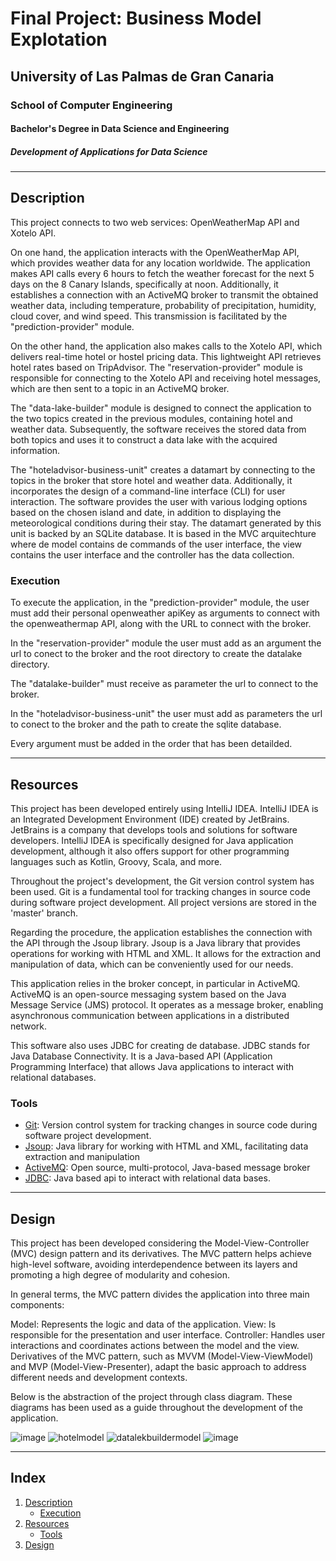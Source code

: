 # Final Project: Business Model Explotation

## University of Las Palmas de Gran Canaria
### School of Computer Engineering
#### Bachelor's Degree in Data Science and Engineering
##### Development of Applications for Data Science

---

## Description
This project connects to two web services: OpenWeatherMap API and Xotelo API.

On one hand, the application interacts with the OpenWeatherMap API, which provides weather data for any location worldwide. The application makes API calls every 6 hours to fetch the weather forecast for the next 5 days on the 8 Canary Islands, specifically at noon. Additionally, it establishes a connection with an ActiveMQ broker to transmit the obtained weather data, including temperature, probability of precipitation, humidity, cloud cover, and wind speed. This transmission is facilitated by the "prediction-provider" module.

On the other hand, the application also makes calls to the Xotelo API, which delivers real-time hotel or hostel pricing data. This lightweight API retrieves hotel rates based on TripAdvisor. The "reservation-provider" module is responsible for connecting to the Xotelo API and receiving hotel messages, which are then sent to a topic in an ActiveMQ broker.

The "data-lake-builder" module is designed to connect the application to the two topics created in the previous modules, containing hotel and weather data. Subsequently, the software receives the stored data from both topics and uses it to construct a data lake with the acquired information.

The "hoteladvisor-business-unit" creates a datamart by connecting to the topics in the broker that store hotel and weather data. Additionally, it incorporates the design of a command-line interface (CLI) for user interaction. The software provides the user with various lodging options based on the chosen island and date, in addition to displaying the meteorological conditions during their stay. The datamart generated by this unit is backed by an SQLite database. It is based in the MVC arquitechture where de model contains de commands of the user interface, the view contains the user interface and the controller has the data collection.

### Execution

To execute the application, in the "prediction-provider" module, the user must add their personal openweather apiKey as arguments to connect with the openweathermap API, along with the URL to connect with the broker.

In the "reservation-provider" module the user must add as an argument the url to conect to the broker and the root directory to create the datalake directory.

The "datalake-builder" must receive as parameter the url to connect to the broker.

In the "hoteladvisor-business-unit" the user must add as parameters the url to conect to the broker and the path to create the sqlite database.

Every argument must be added in the order that has been detailded.

---


## Resources

  This project has been developed entirely using IntelliJ IDEA. IntelliJ IDEA is an Integrated Development Environment (IDE) created by JetBrains. JetBrains is a company that develops tools and solutions for software developers. IntelliJ IDEA is specifically designed for Java application development, although it also offers support for other programming languages such as Kotlin, Groovy, Scala, and more.

Throughout the project's development, the Git version control system has been used. Git is a fundamental tool for tracking changes in source code during software project development. All project versions are stored in the 'master' branch.

Regarding the procedure, the application establishes the connection with the API through the Jsoup library. Jsoup is a Java library that provides operations for working with HTML and XML. It allows for the extraction and manipulation of data, which can be conveniently used for our needs. 

This application relies in the broker concept, in particular in ActiveMQ. ActiveMQ is an open-source messaging system based on the Java Message Service (JMS) protocol. It operates as a message broker, enabling asynchronous communication between applications in a distributed network.

This software also uses JDBC for creating de database. JDBC stands for Java Database Connectivity. It is a Java-based API (Application Programming Interface) that allows Java applications to interact with relational databases.
  
### Tools 

- [Git](https://git-scm.com/): Version control system for tracking changes in source code during software project development.
- [Jsoup](https://jsoup.org/): Java library for working with HTML and XML, facilitating data extraction and manipulation
- [ActiveMQ]( https://activemq.apache.org): Open source, multi-protocol, Java-based message broker
- [JDBC](https://www.oracle.com/database/technologies/appdev/jdbc.html): Java based api to interact with relational data bases.

---
## Design

This project has been developed considering the Model-View-Controller (MVC) design pattern and its derivatives. The MVC pattern helps achieve high-level software, avoiding interdependence between its layers and promoting a high degree of modularity and cohesion.

In general terms, the MVC pattern divides the application into three main components:

Model: Represents the logic and data of the application.
View: Is responsible for the presentation and user interface.
Controller: Handles user interactions and coordinates actions between the model and the view.
Derivatives of the MVC pattern, such as MVVM (Model-View-ViewModel) and MVP (Model-View-Presenter), adapt the basic approach to address different needs and development contexts.

Below is the abstraction of the project through class diagram. These diagrams has been used as a guide throughout the development of the application.

![image](https://github.com/AlejandroDelToroAcosta/Practica1.0/assets/145200194/5e19154e-4b86-4cc8-8ba6-9a580c81c7df)
![hotelmodel](https://github.com/AlejandroDelToroAcosta/Practica1.0/assets/145200194/276a77ac-c38f-4cf1-8fbe-b0799b19fbec)
![datalekbuildermodel](https://github.com/AlejandroDelToroAcosta/Practica1.0/assets/145200194/2a82267a-6508-43ad-b8c6-0ed773f35b7f)
![image](https://github.com/AlejandroDelToroAcosta/Practica1.0/assets/145200194/14864996-e4a6-46f7-a492-698ad1ec4996)




---
## Index

1. [Description](#description)
   - [Execution](#execution)
2. [Resources](#resources)
   - [Tools](#tools)
3. [Design](#design)
  
